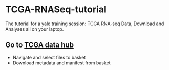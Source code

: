 # TCGA-RNASeq-tutorial
The tutorial for a yale training session: TCGA RNA-seq Data, Download and Analyses all on your laptop.

## Go to [TCGA data hub](https://portal.gdc.cancer.gov/)
- Navigate and select files to basket
- Download metadata and manifest from basket

